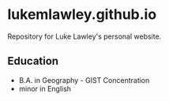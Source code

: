 # lukemlawley.github.io
Repository for Luke Lawley's personal website.

## Education
- B.A. in Geography - GIST Concentration
- minor in English